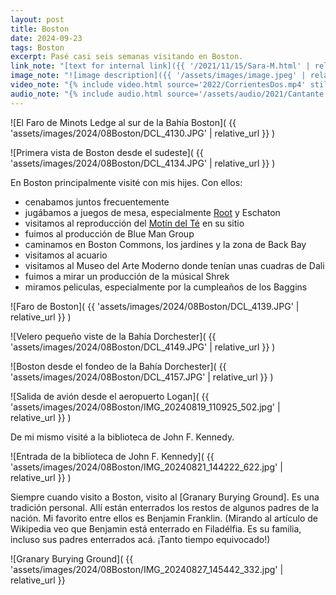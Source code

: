 ```yaml
---
layout: post
title: Boston
date: 2024-09-23
tags: Boston
excerpt: Pasé casi seis semanas visitando en Boston.
link_note: "[text for internal link]({{ '/2021/11/15/Sara-M.html' | relative_url }})"
image_note: "![image description]({{ '/assets/images/image.jpeg' | relative_url }})"
video_note: "{% include video.html source='2022/CorrientesDos.mp4' still='2022/CostaRica/CorrientesUno.png' %}"
audio_note: "{% include audio.html source='/assets/audio/2021/Cantante.m4a' %}"
---
```



![El Faro de Minots Ledge al sur de la Bahía Boston](
  {{ 'assets/images/2024/08Boston/DCL_4130.JPG' | relative_url }}
)

![Primera vista de Boston desde el sudeste](
  {{ 'assets/images/2024/08Boston/DCL_4134.JPG' | relative_url }}
)

En Boston principalmente visité con mis hijes. Con ellos:

- cenabamos juntos frecuentemente
- jugábamos a juegos de mesa, especialmente [Root][root] y Eschaton
- visitamos al reproducción del [Motín del Té][tea] en su sitio
- fuimos al producción de Blue Man Group
- caminamos en Boston Commons, los jardines y la zona de Back Bay
- visitamos al acuario
- visitamos al Museo del Arte Moderno donde tenían unas cuadras de Dali
- fuimos a mirar un producción de la músical Shrek
- miramos peliculas, especialmente por la cumpleaños de los Baggins

[root]: https://en.wikipedia.org/wiki/Root_(board_game)
[tea]: https://es.wikipedia.org/wiki/Mot%C3%ADn_del_t%C3%A9

![Faro de Boston](
  {{ 'assets/images/2024/08Boston/DCL_4139.JPG' | relative_url }}
)

![Velero pequeño viste de la Bahía Dorchester](
  {{ 'assets/images/2024/08Boston/DCL_4149.JPG' | relative_url }}
)

![Boston desde el fondeo de la Bahía Dorchester](
  {{ 'assets/images/2024/08Boston/DCL_4157.JPG' | relative_url }}
)

![Salida de avión desde el aeropuerto Logan](
  {{ 'assets/images/2024/08Boston/IMG_20240819_110925_502.jpg' | relative_url }}
)

De mi mismo visité a la biblioteca de John F. Kennedy.

![Entrada de la biblioteca de John F. Kennedy](
  {{ 'assets/images/2024/08Boston/IMG_20240821_144222_622.jpg' | relative_url }}
)

Siempre cuando visito a Boston, visito al [Granary Burying Ground]. Es una
tradición personal.  Allí están enterrados los restos de algunos padres de la
nación. Mi favorito entre ellos es Benjamin Franklin. (Mirando al artículo de
Wikipedia veo que Benjamin está enterrado en Filadélfia. Es su familia, incluso
sus padres enterrados acá. ¡Tanto tiempo equivocado!)

[gbg]: https://en.wikipedia.org/wiki/Granary_Burying_Ground

![Granary Burying Ground](
  {{ 'assets/images/2024/08Boston/IMG_20240827_145442_332.jpg' | relative_url }}


